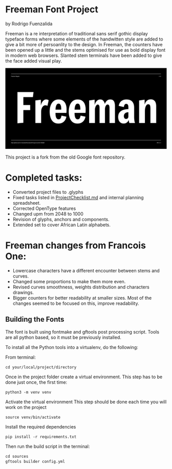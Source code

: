 # Freeman Font Project
by Rodrigo Fuenzalida

Freeman is a re interpretation of traditional sans serif gothic display typeface forms where some elements of the handwitten style are added to give a bit more of persoanlity to the design. In Freeman, the counters have been opened up a little and the stems optimised for use as bold display font in modern web browsers. Slanted stem terminals have been added to give the face added visual play.

![Sample Image](documentation/image1.png)

This project is a fork from the old Google font repository.

# Completed tasks:
- Converted project files to .glyphs
- Fixed tasks listed in [ProjectChecklist.md](https://github.com/googlefonts/gf-docs/blob/master/ProjectChecklist.md) and internal planning spreadsheet.
- Corrected OpenType features
- Changed upm from 2048 to 1000
- Revision of glyphs, anchors and components.
- Extended set to cover African Latin alphabets.

# Freeman changes from Francois One:
- Lowercase characters have a different encounter between stems and curves.
- Changed some proportions to make them more even.
- Revised curves smoothness, weights distribution and characters drawings.
- Bigger counters for better readability at smaller sizes. Most of the changes seemed to be focused on this, improve readability.

## Building the Fonts

The font is built using fontmake and gftools post processing script. Tools are all python based, so it must be previously installed.

To install all the Python tools into a virtualenv, do the following:

From terminal:

```
cd your/local/project/directory
```

Once in the project folder create a virtual environment. 
This step has to be done just once, the first time:

```
python3 -m venv venv
```

Activate the virtual environment
This step should be done each time you will work on the project

```
source venv/bin/activate
```

Install the required dependencies

```
pip install -r requirements.txt

```

Then run the build script in the terminal:

```
cd sources
gftools builder config.yml
```
